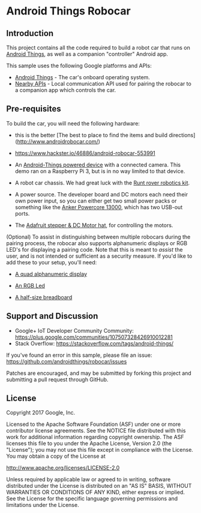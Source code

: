 Android Things Robocar
============

Introduction
------------
This project contains all the code required to build a robot car that runs on
[Android Things](https://developer.android.com/things/index.html), as well as a companion "controller" Android app.

This sample uses the following Google platforms and APIs:

- [Android Things](https://developer.android.com/things/index.html) - The car's onboard operating system.
- [Nearby APIs](https://developers.google.com/nearby/) - Local communication API used
for pairing the robocar to a companion app which controls the car.


Pre-requisites
--------------
To build the car, you will need the following hardware:

- this is the better [The best to place to find the items and build directions] (http://www.androidrobocar.com/)

 - https://www.hackster.io/46886/android-robocar-553991  

- An [Android-Things powered device](https://developer.android.com/things/hardware/developer-kits.html) with a connected camera.  This demo ran on a Raspberry Pi 3, but is in no way limited to that device.

- A robot car chassis.  We had great luck with the [Runt rover robotics kit](https://www.amazon.com/Actobotics-Junior-Runt-Rover/dp/B00UAWVC64).

- A power source.  The developer board and DC motors each need their own power input, so you can either get two small power packs or something like the [Anker Powercore 13000](https://smile.amazon.com/Anker-PowerCore-13000-Portable-Charger/dp/B00Z9QVE4Q/), which has two USB-out ports.

- The [Adafruit stepper & DC Motor hat](https://www.adafruit.com/product/2348), for controlling the motors.

(Optional)
To assist in distinguishing between multiple robocars during the pairing process, the robocar also supports alphanumeric displays or RGB LED's for displaying a pairing code.  Note that this is meant to _assist_ the user,
and is not intended or sufficient as a security measure.  If you'd like to add these to your setup, you'll need:

- [A quad alphanumeric display](https://www.adafruit.com/product/1912)

- [An RGB Led](https://www.adafruit.com/product/159)

- [A half-size breadboard](https://www.adafruit.com/product/64)


Support and Discussion
-------

- Google+ IoT Developer Community Community: https://plus.google.com/communities/107507328426910012281
- Stack Overflow: https://stackoverflow.com/tags/android-things/

If you've found an error in this sample, please file an issue:
https://github.com/androidthings/robocar/issues

Patches are encouraged, and may be submitted by forking this project and
submitting a pull request through GitHub.

License
-------

Copyright 2017 Google, Inc.

Licensed to the Apache Software Foundation (ASF) under one or more contributor
license agreements.  See the NOTICE file distributed with this work for
additional information regarding copyright ownership.  The ASF licenses this
file to you under the Apache License, Version 2.0 (the "License"); you may not
use this file except in compliance with the License.  You may obtain a copy of
the License at

  http://www.apache.org/licenses/LICENSE-2.0

Unless required by applicable law or agreed to in writing, software
distributed under the License is distributed on an "AS IS" BASIS, WITHOUT
WARRANTIES OR CONDITIONS OF ANY KIND, either express or implied.  See the
License for the specific language governing permissions and limitations under
the License.
